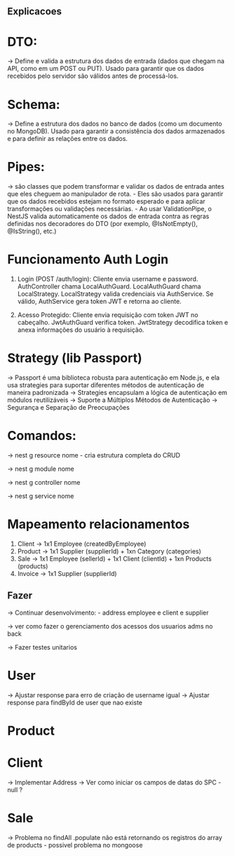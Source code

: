 ## Explicacoes 
# DTO: 
-> Define e valida a estrutura dos dados de entrada (dados que chegam na API, como em um POST ou PUT). Usado para garantir que os dados recebidos pelo servidor são válidos antes de processá-los.

# Schema: 
-> Define a estrutura dos dados no banco de dados (como um documento no MongoDB). Usado para garantir a consistência dos dados armazenados e para definir as relações entre os dados.

# Pipes: 
-> são classes que podem transformar e validar os dados de entrada antes que eles cheguem ao manipulador de rota.
    - Eles são usados para garantir que os dados recebidos estejam no formato esperado e para aplicar transformações ou validações necessárias.
    - Ao usar ValidationPipe, o NestJS valida automaticamente os dados de entrada contra as regras definidas nos decoradores do DTO (por exemplo, @IsNotEmpty(), @IsString(), etc.)

# Funcionamento Auth Login
1. Login (POST /auth/login):
    Cliente envia username e password.
    AuthController chama LocalAuthGuard.
    LocalAuthGuard chama LocalStrategy.
    LocalStrategy valida credenciais via AuthService.
    Se válido, AuthService gera token JWT e retorna ao cliente.

2. Acesso Protegido:
    Cliente envia requisição com token JWT no cabeçalho.
    JwtAuthGuard verifica token.
    JwtStrategy decodifica token e anexa informações do usuário à requisição.

# Strategy (lib Passport)
-> Passport é uma biblioteca robusta para autenticação em Node.js, e ela usa strategies para suportar diferentes métodos de autenticação de maneira padronizada
-> Strategies encapsulam a lógica de autenticação em módulos reutilizáveis
-> Suporte a Múltiplos Métodos de Autenticação
-> Segurança e Separação de Preocupações


# Comandos:
-> nest g resource nome
    - cria estrutura completa do CRUD

-> nest g module nome

-> nest g controller nome

-> nest g service nome


# Mapeamento relacionamentos
1. Client -> 1x1 Employee (createdByEmployee)
2. Product -> 1x1 Supplier (supplierId) + 1xn Category (categories)
3. Sale -> 1x1 Employee (sellerId) + 1x1 Client (clientId) + 1xn Products (products)
4. Invoice -> 1x1 Supplier (supplierId)


## Fazer
-> Continuar desenvolvimento:
    - address employee e client e supplier

-> ver como fazer o gerenciamento dos acessos dos usuarios adms no back


-> Fazer testes unitarios

# User
-> Ajustar response para erro de criação de username igual
-> Ajustar response para findById de user que nao existe

# Product

# Client
-> Implementar Address
-> Ver como iniciar os campos de datas do SPC - null ?

# Sale
-> Problema no findAll .populate não está retornando os registros do array de products - possivel problema no mongoose
